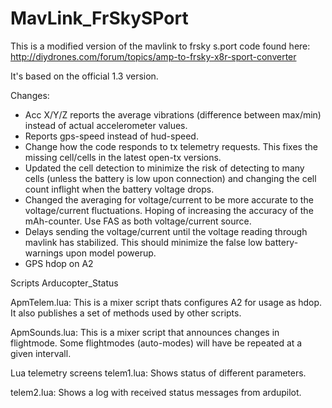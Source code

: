MavLink_FrSkySPort
==================
This is a modified version of the mavlink to frsky s.port code found here:
http://diydrones.com/forum/topics/amp-to-frsky-x8r-sport-converter

It's based on the official 1.3 version.

Changes:

- Acc X/Y/Z reports the average vibrations (difference between max/min) instead of actual accelerometer values.
- Reports gps-speed instead of hud-speed.
- Change how the code responds to tx telemetry requests. This fixes the missing cell/cells in the latest open-tx versions.
- Updated the cell detection to minimize the risk of detecting to many cells (unless the battery is low upon connection) and changing the cell count inflight when the battery voltage drops.
- Changed the averaging for voltage/current to be more accurate to the voltage/current fluctuations. Hoping of increasing the accuracy of the mAh-counter. Use FAS as both voltage/current source.
- Delays sending the voltage/current until the voltage reading through mavlink has stabilized. This should minimize the false low battery-warnings upon model powerup.
- GPS hdop on A2

Scripts
Arducopter_Status

ApmTelem.lua:
This is a mixer script thats configures A2 for usage as hdop. It also publishes a set of methods used by other scripts.

ApmSounds.lua: 
This is a mixer script that announces changes in flightmode. Some flightmodes (auto-modes) will have be repeated at a given intervall. 


Lua telemetry screens
telem1.lua: 
Shows status of different parameters.

telem2.lua:
Shows a log with received status messages from ardupilot. 
